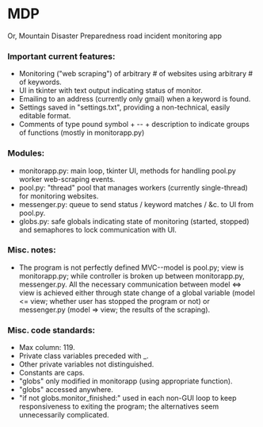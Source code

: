 # MDP
Or, Mountain Disaster Preparedness road incident monitoring app

### Important current features:
- Monitoring ("web scraping") of arbitrary # of websites using arbitrary # of keywords.
- UI in tkinter with text output indicating status of monitor.
- Emailing to an address (currently only gmail) when a keyword is found.
- Settings saved in "settings.txt", providing a non-technical, easily editable format.
- Comments of type pound symbol + -- + description to indicate groups of functions (mostly in monitorapp.py)
      
### Modules:
- monitorapp.py: main loop, tkinter UI, methods for handling pool.py worker web-scraping events.
- pool.py: "thread" pool that manages workers (currently single-thread) for monitoring websites.
- messenger.py: queue to send status / keyword matches / &c. to UI from pool.py.
- globs.py: safe globals indicating state of monitoring (started, stopped) and semaphores to lock communication with UI.

### Misc. notes:
- The program is not perfectly defined MVC--model is pool.py; view is monitorapp.py; while controller is broken up between monitorapp.py, messenger.py. All the necessary communication between model <=> view is achieved either through state change of a global variable (model <= view; whether user has stopped the program or not) or messenger.py (model => view; the results of the scraping).

### Misc. code standards:
- Max column: 119.
- Private class variables preceded with _.
- Other private variables not distinguished.
- Constants are caps.
- "globs" only modified in monitorapp (using appropriate function).
- "globs" accessed anywhere.
- "if not globs.monitor_finished:" used in each non-GUI loop to keep responsiveness to exiting the program; the alternatives seem unnecessarily complicated.
